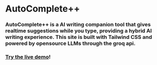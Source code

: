 # AutoComplete++

### AutoComplete++ is a AI writing companion tool that gives realtime suggestions while you type, providing a hybrid AI writing experience.  This site is built with Tailwind CSS and powered by opensource LLMs through the groq api.

### [Try the live demo](https://autocomplete.macri.ai)!


